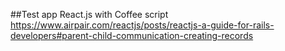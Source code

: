 ##Test app React.js with Coffee script
https://www.airpair.com/reactjs/posts/reactjs-a-guide-for-rails-developers#parent-child-communication-creating-records